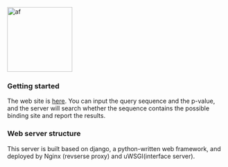 <img src="https://github.com/KevinBastianYang/arsenic_webserver/blob/master/web2/server/static/af.png" height = "150" alt="af">

### Getting started
The web site is [here](http://47.254.78.183:8000/server/). You can input the query sequence and the p-value, and the server will search whether the sequence contains the possible binding site and report the results.

### Web server structure
This server is built based on django, a python-written web framework, and deployed by Nginx (revserse proxy) and uWSGI(interface server).



